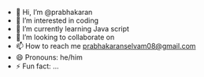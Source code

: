 - 👋 Hi, I’m @prabhakaran
- 👀 I’m interested in coding
- 🌱 I’m currently learning Java script
- 💞️ I’m looking to collaborate on 
- 📫 How to reach me prabhakaranselvam08@gmail.com
- 😄 Pronouns: he/him
- ⚡ Fun fact: ...

<!---
prabhakran06/prabhakran06 is a ✨ special ✨ repository because its `README.md` (this file) appears on your GitHub profile.
You can click the Preview link to take a look at your changes.
--->
